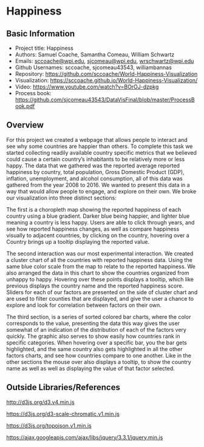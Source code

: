 Happiness
===

Basic Information
---
- Project title: Happiness
- Authors: Samuel Coache, Samantha Comeau, William Schwartz
- Emails: sccoache@wpi.edu, sjcomeau@wpi.edu, wrschwartz@wpi.edu
- Github Usernames: sccoache, sjcomeau43543, williambannas
- Repository: https://github.com/sccoache/World-Happiness-Visualization
- Visualization: https://sccoache.github.io/World-Happiness-Visualization/
- Video: https://www.youtube.com/watch?v=BOrOJ-dzpkg
- Process book: https://github.com/sjcomeau43543/DataVisFinal/blob/master/ProcessBook.pdf

Overview
---
For this project we created a webpage that allows people to interact and see why some countries are happier than others. To complete this task we started collecting readily available country specific metrics that we believed  could cause a certain country’s inhabitants to be relatively more or less happy. The data that we gathered was the reported average reported happiness by country, total population, Gross Domestic Product (GDP), inflation, unemployment, and alcohol consumption, all of this data was gathered from the year 2008 to 2016. We wanted to present this data in a way that would allow people to engage, and explore on their own. We broke our visualization into three distinct sections:

The first is a choropleth map showing the reported happiness of each country using a blue gradient. Darker blue being happier, and lighter blue meaning a country is less happy. Users are able to click through years, and see how reported happiness changes, as well as compare happiness visually to adjacent countries, by clicking on the country, hovering over a Country brings up a tooltip displaying the reported value.

The second interaction was our most experimental interaction. We created a cluster chart of all the countries with reported happiness data. Using the same blue color scale from the map to relate to the reported happiness. We also arranged the data in this chart to show the countries organized from unhappy to happy. Hovering over these points displays a tooltip, which like previous displays the country name and the reported happiness score. Sliders for each of our factors are presented on the side of cluster chart and are used to filter counties that are displayed, and give the user a chance to explore and look for correlation between factors on their own.

The third section, is a series of sorted colored bar charts, where the color corresponds to the value, presenting the data this way gives the user somewhat of an indication of the distribution of each of the factors very quickly. The graphic also serves to show easily how countries rank in specific categories. When hovering over a specific bar, you the bar gets highlighted, and the same country also gets highlighted in all the other factors charts, and  see how countries compare to one another. Like in the other sections the mouse over also displays a tooltip, to show the country name as well as well as displaying the value of that factor selected.



Outside Libraries/References
---
http://d3js.org/d3.v4.min.js

https://d3js.org/d3-scale-chromatic.v1.min.js

https://d3js.org/topojson.v1.min.js

https://ajax.googleapis.com/ajax/libs/jquery/3.3.1/jquery.min.js

